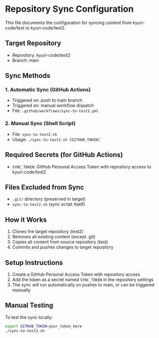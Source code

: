 # Repository Sync Configuration

This file documents the configuration for syncing content from kyuri-code/test to kyuri-code/test2.

## Target Repository
- Repository: kyuri-code/test2
- Branch: main

## Sync Methods

### 1. Automatic Sync (GitHub Actions)
- Triggered on: push to main branch
- Triggered on: manual workflow dispatch
- File: `.github/workflows/sync-to-test2.yml`

### 2. Manual Sync (Shell Script)
- File: `sync-to-test2.sh`
- Usage: `./sync-to-test2.sh [GITHUB_TOKEN]`

## Required Secrets (for GitHub Actions)
- `SYNC_TOKEN`: GitHub Personal Access Token with repository access to kyuri-code/test2

## Files Excluded from Sync
- `.git/` directory (preserved in target)
- `sync-to-test2.sh` (sync script itself)

## How it Works
1. Clones the target repository (test2)
2. Removes all existing content (except .git)
3. Copies all content from source repository (test)
4. Commits and pushes changes to target repository

## Setup Instructions
1. Create a GitHub Personal Access Token with repository access
2. Add the token as a secret named `SYNC_TOKEN` in the repository settings
3. The sync will run automatically on pushes to main, or can be triggered manually

## Manual Testing
To test the sync locally:
```bash
export GITHUB_TOKEN=your_token_here
./sync-to-test2.sh
```